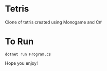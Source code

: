 
# Tetris

Clone of tetris created using Monogame and C#

# To Run

```
dotnet run Program.cs
```

Hope you enjoy!
